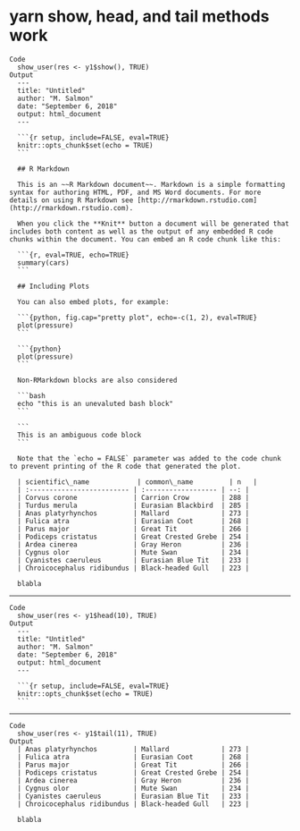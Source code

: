 # yarn show, head, and tail methods work

    Code
      show_user(res <- y1$show(), TRUE)
    Output
      ---
      title: "Untitled"
      author: "M. Salmon"
      date: "September 6, 2018"
      output: html_document
      ---
      
      ```{r setup, include=FALSE, eval=TRUE}
      knitr::opts_chunk$set(echo = TRUE)
      ```
      
      ## R Markdown
      
      This is an ~~R Markdown document~~. Markdown is a simple formatting syntax for authoring HTML, PDF, and MS Word documents. For more details on using R Markdown see [http://rmarkdown.rstudio.com](http://rmarkdown.rstudio.com).
      
      When you click the **Knit** button a document will be generated that includes both content as well as the output of any embedded R code chunks within the document. You can embed an R code chunk like this:
      
      ```{r, eval=TRUE, echo=TRUE}
      summary(cars)
      ```
      
      ## Including Plots
      
      You can also embed plots, for example:
      
      ```{python, fig.cap="pretty plot", echo=-c(1, 2), eval=TRUE}
      plot(pressure)
      ```
      
      ```{python}
      plot(pressure)
      ```
      
      Non-RMarkdown blocks are also considered
      
      ```bash
      echo "this is an unevaluted bash block"
      ```
      
      ```
      This is an ambiguous code block
      ```
      
      Note that the `echo = FALSE` parameter was added to the code chunk to prevent printing of the R code that generated the plot.
      
      | scientific\_name            | common\_name         | n   | 
      | :------------------------- | :------------------ | --: |
      | Corvus corone              | Carrion Crow        | 288 | 
      | Turdus merula              | Eurasian Blackbird  | 285 | 
      | Anas platyrhynchos         | Mallard             | 273 | 
      | Fulica atra                | Eurasian Coot       | 268 | 
      | Parus major                | Great Tit           | 266 | 
      | Podiceps cristatus         | Great Crested Grebe | 254 | 
      | Ardea cinerea              | Gray Heron          | 236 | 
      | Cygnus olor                | Mute Swan           | 234 | 
      | Cyanistes caeruleus        | Eurasian Blue Tit   | 233 | 
      | Chroicocephalus ridibundus | Black-headed Gull   | 223 | 
      
      blabla
      

---

    Code
      show_user(res <- y1$head(10), TRUE)
    Output
      ---
      title: "Untitled"
      author: "M. Salmon"
      date: "September 6, 2018"
      output: html_document
      ---
      
      ```{r setup, include=FALSE, eval=TRUE}
      knitr::opts_chunk$set(echo = TRUE)
      ```

---

    Code
      show_user(res <- y1$tail(11), TRUE)
    Output
      | Anas platyrhynchos         | Mallard             | 273 | 
      | Fulica atra                | Eurasian Coot       | 268 | 
      | Parus major                | Great Tit           | 266 | 
      | Podiceps cristatus         | Great Crested Grebe | 254 | 
      | Ardea cinerea              | Gray Heron          | 236 | 
      | Cygnus olor                | Mute Swan           | 234 | 
      | Cyanistes caeruleus        | Eurasian Blue Tit   | 233 | 
      | Chroicocephalus ridibundus | Black-headed Gull   | 223 | 
      
      blabla
      

